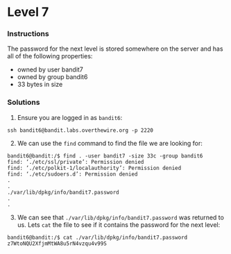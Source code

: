 # Level 7

### Instructions
The password for the next level is stored somewhere on the server and has all of the following properties:
- owned by user bandit7
- owned by group bandit6
- 33 bytes in size



### Solutions
1. Ensure you are logged in as `bandit6`:
```
ssh bandit6@bandit.labs.overthewire.org -p 2220
```

2. We can use the `find` command to find the file we are looking for:
```shell
bandit6@bandit:/$ find . -user bandit7 -size 33c -group bandit6
find: ‘./etc/ssl/private’: Permission denied
find: ‘./etc/polkit-1/localauthority’: Permission denied
find: ‘./etc/sudoers.d’: Permission denied
.
.
./var/lib/dpkg/info/bandit7.password
.
.
```

3. We can see that `./var/lib/dpkg/info/bandit7.password` was returned to us. Lets `cat` the file to see if it contains the password for the next level:
```shell
bandit6@bandit:/$ cat ./var/lib/dpkg/info/bandit7.password
z7WtoNQU2XfjmMtWA8u5rN4vzqu4v99S
```